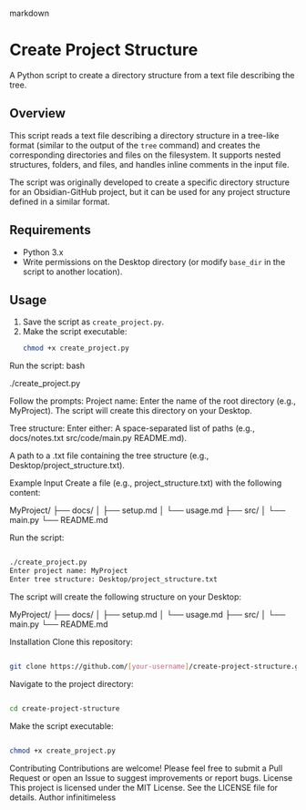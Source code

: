 markdown

# Create Project Structure

A Python script to create a directory structure from a text file describing the tree.

## Overview

This script reads a text file describing a directory structure in a tree-like format (similar to the output of the `tree` command) and creates the corresponding directories and files on the filesystem. It supports nested structures, folders, and files, and handles inline comments in the input file.

The script was originally developed to create a specific directory structure for an Obsidian-GitHub project, but it can be used for any project structure defined in a similar format.

## Requirements

- Python 3.x
- Write permissions on the Desktop directory (or modify `base_dir` in the script to another location).

## Usage

1. Save the script as `create_project.py`.
2. Make the script executable:
   ```bash
   chmod +x create_project.py

Run the script:
bash

./create_project.py

Follow the prompts:
Project name: Enter the name of the root directory (e.g., MyProject). The script will create this directory on your Desktop.

Tree structure: Enter either:
A space-separated list of paths (e.g., docs/notes.txt src/code/main.py README.md).

A path to a .txt file containing the tree structure (e.g., Desktop/project_structure.txt).

Example Input
Create a file (e.g., project_structure.txt) with the following content:

MyProject/
├── docs/
│   ├── setup.md
│   └── usage.md
├── src/
│   └── main.py
└── README.md

Run the script:
```bash

./create_project.py
Enter project name: MyProject
Enter tree structure: Desktop/project_structure.txt
```
The script will create the following structure on your Desktop:

MyProject/
├── docs/
│   ├── setup.md
│   └── usage.md
├── src/
│   └── main.py
└── README.md

Installation
Clone this repository:
```bash

git clone https://github.com/[your-username]/create-project-structure.git
```

Navigate to the project directory:
```bash

cd create-project-structure
```
Make the script executable:

```bash

chmod +x create_project.py
```
Contributing
Contributions are welcome! Please feel free to submit a Pull Request or open an Issue to suggest improvements or report bugs.
License
This project is licensed under the MIT License. See the LICENSE file for details.
Author
infinitimeless
